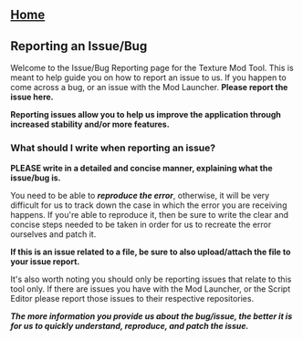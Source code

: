 ## [Home](/Docs/home.md)

## Reporting an Issue/Bug

Welcome to the Issue/Bug Reporting page for the Texture Mod Tool. This is meant to help guide you on how to report an issue to us. If you happen to come across a bug, or an issue with the Mod Launcher. **Please report the issue here.**

**Reporting issues allow you to help us improve the application through increased stability and/or more features.**
### What should I write when reporting an issue?

**PLEASE write in a detailed and concise manner, explaining what the issue/bug is.**

You need to be able to ***reproduce the error***, otherwise, it will be very difficult for us to track down the case in which the error you are receiving happens. If you're able to reproduce it, then be sure to write the clear and concise steps needed to be taken in order for us to recreate the error ourselves and patch it.

**If this is an issue related to a file, be sure to also upload/attach the file to your issue report.**

It's also worth noting you should only be reporting issues that relate to this tool only. If there are issues you have with the Mod Launcher, or the Script Editor please report those issues to their respective repositories.

***The more information you provide us about the bug/issue, the better it is for us to quickly understand, reproduce, and patch the issue.***